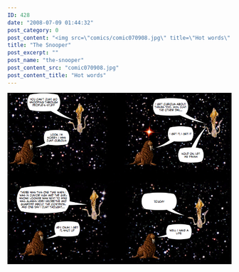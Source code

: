 ```yaml
---
ID: 428
date: "2008-07-09 01:44:32"
post_category: 0
post_content: "<img src=\"comics/comic070908.jpg\" title=\"Hot words\" />"
title: "The Snooper"
post_excerpt: ""
post_name: "the-snooper"
post_content_src: "comic070908.jpg"
post_content_title: "Hot words"
---
```



[![Hot words](/comics-hi-res/comic070908.jpg)](/comics-hi-res/comic070908.jpg)
